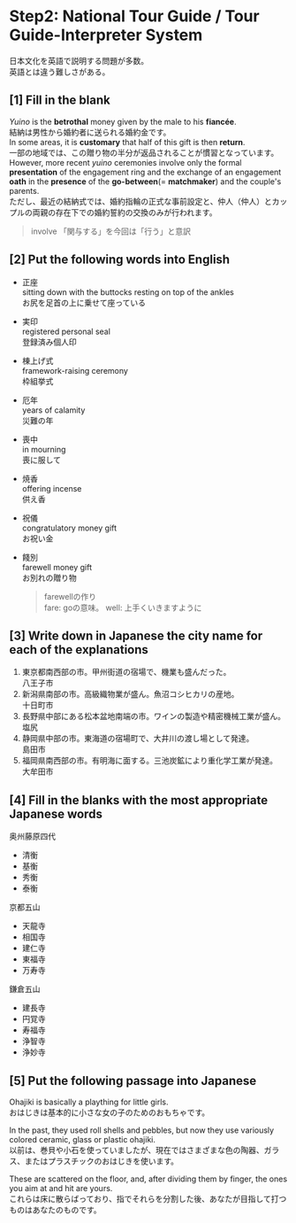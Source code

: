 # Step2: National Tour Guide / Tour Guide-Interpreter System

日本文化を英語で説明する問題が多数。  
英語とは違う難しさがある。

## [1] Fill in the blank

*Yuino* is the **betrothal** money given by the male to his **fiancée**.  
結納は男性から婚約者に送られる婚約金です。  
In some areas, it is **customary** that half of this gift is then **return**.  
一部の地域では、この贈り物の半分が返品されることが慣習となっています。  
However, more recent *yuino* ceremonies involve only the formal **presentation** of the engagement ring and the exchange of an engagement **oath** in the **presence** of the **go-between**(= **matchmaker**) and the couple's parents.  
ただし、最近の結納式では、婚約指輪の正式な事前設定と、仲人（仲人）とカップルの両親の存在下での婚約誓約の交換のみが行われます。

> involve 「関与する」を今回は「行う」と意訳

## [2] Put the following words into English

- 正座  
sitting down with the buttocks resting on top of the ankles  
お尻を足首の上に乗せて座っている

- 実印  
  registered personal seal  
  登録済み個人印

- 棟上げ式  
  framework-raising ceremony  
  枠組挙式

- 厄年  
  years of calamity  
  災難の年

- 喪中  
in mourning  
喪に服して

- 焼香  
  offering incense  
  供え香

- 祝儀  
  congratulatory money gift  
  お祝い金

- 餞別  
  farewell money gift  
  お別れの贈り物  
  > farewellの作り  
  > fare: goの意味。
  > well: 上手くいきますように

## [3] Write down in Japanese the city name for each of the explanations

1. 東京都南西部の市。甲州街道の宿場で、機業も盛んだった。  
   八王子市
2. 新潟県南部の市。高級織物業が盛ん。魚沼コシヒカリの産地。  
   十日町市
3. 長野県中部にある松本盆地南端の市。ワインの製造や精密機械工業が盛ん。  
   塩尻
4. 静岡県中部の市。東海道の宿場町で、大井川の渡し場として発達。  
   島田市
5. 福岡県南西部の市。有明海に面する。三池炭鉱により重化学工業が発達。  
   大牟田市

## [4] Fill in the blanks with the most appropriate Japanese words

奥州藤原四代

- 清衡
- 基衡
- 秀衡
- 泰衡

京都五山

- 天龍寺
- 相国寺
- 建仁寺
- 東福寺
- 万寿寺

鎌倉五山

- 建長寺
- 円覚寺
- 寿福寺
- 浄智寺
- 浄妙寺

## [5] Put the following passage into Japanese

Ohajiki is basically a plaything for little girls.  
おはじきは基本的に小さな女の子のためのおもちゃです。

In the past, they used roll shells and pebbles, but now they use variously colored ceramic, glass or plastic ohajiki.  
以前は、巻貝や小石を使っていましたが、現在ではさまざまな色の陶器、ガラス、またはプラスチックのおはじきを使います。

These are scattered on the floor, and, after dividing them by finger, the ones you aim at and hit are yours.  
これらは床に散らばっており、指でそれらを分割した後、あなたが目指して打つものはあなたのものです。
